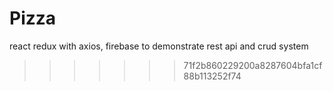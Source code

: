 
# Pizza
react redux with axios, firebase to demonstrate rest api and crud system
>>>>>>> 71f2b860229200a8287604bfa1cf88b113252f74
